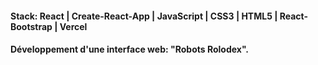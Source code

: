 #### Stack: React | Create-React-App | JavaScript | CSS3 | HTML5 | React-Bootstrap | Vercel
#### Développement d'une interface web: "Robots Rolodex".
